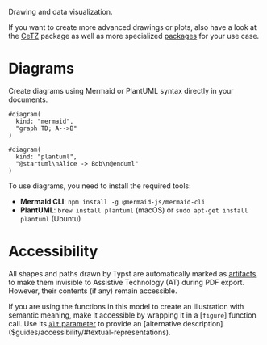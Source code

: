 Drawing and data visualization.

If you want to create more advanced drawings or plots, also have a look at the
[CeTZ](https://github.com/johannes-wolf/cetz) package as well as more
specialized [packages]($universe) for your use case.

# Diagrams

Create diagrams using Mermaid or PlantUML syntax directly in your documents.

```example
#diagram(
  kind: "mermaid",
  "graph TD; A-->B"
)
```

```example
#diagram(
  kind: "plantuml",
  "@startuml\nAlice -> Bob\n@enduml"
)
```

To use diagrams, you need to install the required tools:

- **Mermaid CLI**: `npm install -g @mermaid-js/mermaid-cli`
- **PlantUML**: `brew install plantuml` (macOS) or `sudo apt-get install plantuml` (Ubuntu)

# Accessibility

All shapes and paths drawn by Typst are automatically marked as
[artifacts]($pdf.artifact) to make them invisible to Assistive Technology (AT)
during PDF export. However, their contents (if any) remain accessible.

If you are using the functions in this model to create an illustration with
semantic meaning, make it accessible by wrapping it in a [`figure`] function
call. Use its [`alt` parameter]($figure.alt) to provide an
[alternative description]($guides/accessibility/#textual-representations).

